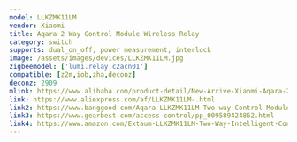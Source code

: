 ```yaml
---
model: LLKZMK11LM
vendor: Xiaomi
title: Aqara 2 Way Control Module Wireless Relay
category: switch
supports: dual_on_off, power measurement, interlock
image: /assets/images/devices/LLKZMK11LM.jpg
zigbeemodel: ['lumi.relay.c2acn01']
compatible: [z2m,iob,zha,deconz]
deconz: 2909
mlink: https://www.alibaba.com/product-detail/New-Arrive-Xiaomi-Aqara-2-way_62132487106.html
link: https://www.aliexpress.com/af/LLKZMK11LM-.html
link2: https://www.banggood.com/Aqara-LLKZMK11LM-Two-way-Control-Module-Wireless-Relay-Controller-2-Channels-Work-For-Mijia-APP-Home-Kit-Control-Module-from-xiaomi-youpin-p-1441658.html
link3: https://www.gearbest.com/access-control/pp_009589424862.html
link4: https://www.amazon.com/Extaum-LLKZMK11LM-Two-Way-Intelligent-Control/dp/B07YZL14X
---
```

